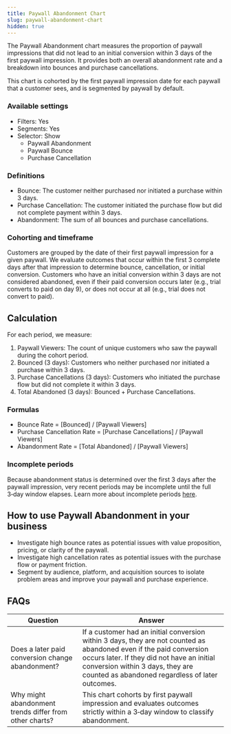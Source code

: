 ```yaml
---
title: Paywall Abandonment Chart
slug: paywall-abandonment-chart
hidden: true
---
```


The Paywall Abandonment chart measures the proportion of paywall impressions that did not lead to an initial conversion within 3 days of the first paywall impression. It provides both an overall abandonment rate and a breakdown into bounces and purchase cancellations.

This chart is cohorted by the first paywall impression date for each paywall that a customer sees, and is segmented by paywall by default.

### Available settings

- Filters: Yes
- Segments: Yes
- Selector: Show
  - Paywall Abandonment
  - Paywall Bounce
  - Purchase Cancellation

### Definitions

- Bounce: The customer neither purchased nor initiated a purchase within 3 days.
- Purchase Cancellation: The customer initiated the purchase flow but did not complete payment within 3 days.
- Abandonment: The sum of all bounces and purchase cancellations.

### Cohorting and timeframe

Customers are grouped by the date of their first paywall impression for a given paywall. We evaluate outcomes that occur within the first 3 complete days after that impression to determine bounce, cancellation, or initial conversion. Customers who have an initial conversion within 3 days are not considered abandoned, even if their paid conversion occurs later (e.g., trial converts to paid on day 9), or does not occur at all (e.g., trial does not convert to paid).

## Calculation

For each period, we measure:

1. Paywall Viewers: The count of unique customers who saw the paywall during the cohort period.
2. Bounced (3 days): Customers who neither purchased nor initiated a purchase within 3 days.
3. Purchase Cancellations (3 days): Customers who initiated the purchase flow but did not complete it within 3 days.
4. Total Abandoned (3 days): Bounced + Purchase Cancellations.

### Formulas

- Bounce Rate = [Bounced] / [Paywall Viewers]
- Purchase Cancellation Rate = [Purchase Cancellations] / [Paywall Viewers]
- Abandonment Rate = [Total Abandoned] / [Paywall Viewers]

### Incomplete periods

Because abandonment status is determined over the first 3 days after the paywall impression, very recent periods may be incomplete until the full 3‑day window elapses. Learn more about incomplete periods [here](/dashboard-and-metrics/charts/charts-feature-incomplete-periods).

## How to use Paywall Abandonment in your business

- Investigate high bounce rates as potential issues with value proposition, pricing, or clarity of the paywall.
- Investigate high cancellation rates as potential issues with the purchase flow or payment friction.
- Segment by audience, platform, and acquisition sources to isolate problem areas and improve your paywall and purchase experience.

## FAQs

| Question | Answer |
| --- | --- |
| Does a later paid conversion change abandonment? | If a customer had an initial conversion within 3 days, they are not counted as abandoned even if the paid conversion occurs later. If they did not have an initial conversion within 3 days, they are counted as abandoned regardless of later outcomes. |
| Why might abandonment trends differ from other charts? | This chart cohorts by first paywall impression and evaluates outcomes strictly within a 3‑day window to classify abandonment. |


